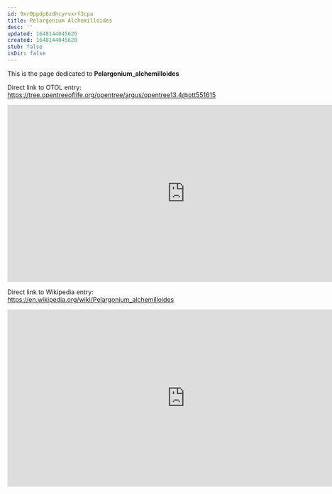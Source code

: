```yaml
---
id: 9xr0ppdp6zdhcyrvxrf3cpa
title: Pelargonium Alchemilloides
desc: ''
updated: 1648144045620
created: 1648144045620
stub: false
isDir: false
---
```

This is the page dedicated to **Pelargonium_alchemilloides**


Direct link to OTOL entry: https://tree.opentreeoflife.org/opentree/argus/opentree13.4@ott551615



<html>
    <body>
    <iframe src="https://tree.opentreeoflife.org/opentree/argus/opentree13.4@ott551615"
    width="800" height="400" frameborder="0" allowfullscreen> </iframe>
    </body>
</html>
    


Direct link to Wikipedia entry: https://en.wikipedia.org/wiki/Pelargonium_alchemilloides



<html>
    <body>
    <iframe src="https://en.wikipedia.org/wiki/Pelargonium_alchemilloides"
    width="800" height="400" frameborder="0" allowfullscreen> </iframe>
    </body>
</html>
    
